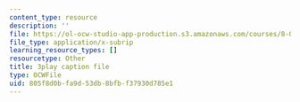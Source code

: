 ```yaml
---
content_type: resource
description: ''
file: https://ol-ocw-studio-app-production.s3.amazonaws.com/courses/8-01sc-classical-mechanics-fall-2016/805f8d0bfa9d53db8bfbf37930d785e1_ykwNGB9kuaA.vtt
file_type: application/x-subrip
learning_resource_types: []
resourcetype: Other
title: 3play caption file
type: OCWFile
uid: 805f8d0b-fa9d-53db-8bfb-f37930d785e1
---
```

